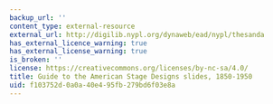 ```yaml
---
backup_url: ''
content_type: external-resource
external_url: http://digilib.nypl.org/dynaweb/ead/nypl/thesanda
has_external_licence_warning: true
has_external_license_warning: true
is_broken: ''
license: https://creativecommons.org/licenses/by-nc-sa/4.0/
title: Guide to the American Stage Designs slides, 1850-1950
uid: f103752d-0a0a-40e4-95fb-279bd6f03e8a
---
```

